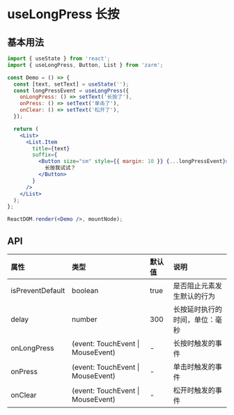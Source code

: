 # useLongPress 长按

## 基本用法

```jsx
import { useState } from 'react';
import { useLongPress, Button, List } from 'zarm';

const Demo = () => {
  const [text, setText] = useState('');
  const longPressEvent = useLongPress({
    onLongPress: () => setText('长按了'),
    onPress: () => setText('单击了'),
    onClear: () => setText('松开了'),
  });

  return (
    <List>
      <List.Item
        title={text}
        suffix={
          <Button size="sm" style={{ margin: 10 }} {...longPressEvent}>
            长按我试试？
          </Button>
        }
      />
    </List>
  );
};

ReactDOM.render(<Demo />, mountNode);
```

## API

| 属性             | 类型                              | 默认值 | 说明                           |
| :--------------- | :-------------------------------- | :----- | :----------------------------- |
| isPreventDefault | boolean                           | true   | 是否阻止元素发生默认的行为     |
| delay            | number                            | 300    | 长按延时执行的时间，单位：毫秒 |
| onLongPress      | (event: TouchEvent \| MouseEvent) | -      | 长按时触发的事件               |
| onPress          | (event: TouchEvent \| MouseEvent) | -      | 单击时触发的事件               |
| onClear          | (event: TouchEvent \| MouseEvent) | -      | 松开时触发的事件               |
